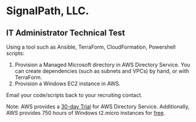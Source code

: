 # SignalPath, LLC.
## IT Administrator Technical Test
Using a tool such as Ansible, TerraForm, CloudFormation, Powershell scripts:
1. Provision a Managed Microsoft directory in AWS Directory Service. You can create dependencies (such as subnets and VPCs) by hand, or with TerraForm.
2. Provision a Windows EC2 instance in AWS.

Email your code/scripts back to your recruiting contact.

Note: AWS provides a [30-day Trial](https://aws.amazon.com/directoryservice/limited-free-trial/) for AWS Directory Service. Additionally, AWS provides 750 hours of Windows t2.micro instances for [free](https://aws.amazon.com/free/faqs/?ft=n).
